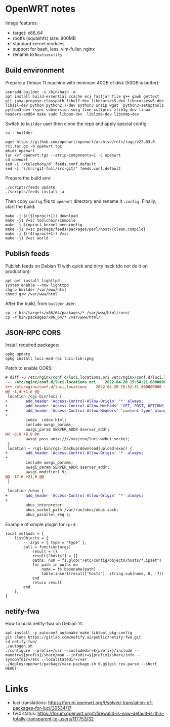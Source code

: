 # OpenWRT notes

Image features:

- target: x86_64
- rootfs (squashfs) size: 900MB
- standard kernel modules
- support for bash, less, vim-fuller, nginx
- rename to `Nextsecurity`

## Build environment

Prepare a Debian 11 machine with minimum 40GB of disk (50GB is better):
```
useradd builder -s /bin/bash -m
apt install build-essential ccache ecj fastjar file g++ gawk gettext git java-propose-classpath libelf-dev libncurses5-dev libncursesw5-dev libssl-dev python python2.7-dev python3 unzip wget  python3-setuptools python3-dev rsync subversion swig time xsltproc zlib1g-dev linux-headers-amd64 make sudo libpam-dev  liblzma-dev libsnmp-dev
```

Switch to `builder` user then clone the repo and apply special config:
```
su - builder

wget https://github.com/openwrt/openwrt/archive/refs/tags/v22.03.0-rc1.tar.gz -O openwrt.tgz
mkidr openwrt
tar xvf openwrt.tgz --strip-components=1 -C openwrt 
cd openwrt
sed -i '/telephony/d' feeds.conf.default
sed -i 's/src-git-full/src-git/' feeds.conf.default
```

Prepare the build env:
```
./scripts/feeds update
./scripts/feeds install -a
```

Then copy `config` file to `openwrt` directory and rename it `.config`.
Finally, start the build:
```
make -j $(($(nproc)+1)) download
make -j1 V=sc toolchain/compile
make -j $(nproc) kernel_menuconfig
make -j1 V=sc package/feeds/packages/perl/host/{clean,compile}
make -j $(($(nproc)+1)) V=sc
make -j1 V=sc world
```

## Publish feeds

Publish feeds on Debian 11 with quick and dirty hack (do not do it on production):
```
apt-get install lighttpd
system enable --now lighttpd
chgrp builder /var/www/html
chmod g+w /var/www/html
```

After the build, from `builder` user:
```
cp -r bin/targets/x86/64/packages/* /var/www/html/core/
cp -r bin/packages/x86_64/* /var/www/html/
```

## JSON-RPC CORS

Install required packages:
```
opkg update
opkg install luci-mod-rpc luci-lib-ipkg
```

Patch to enable CORS:
```diff
# diff -u /etc/nginx/conf.d/luci.locations.ori /etc/nginx/conf.d/luci.locations
--- /etc/nginx/conf.d/luci.locations.ori    2022-04-20 15:54:21.000000000 +0000
+++ /etc/nginx/conf.d/luci.locations    2022-04-20 15:52:31.000000000 +0000
@@ -1,4 +1,6 @@
 location /cgi-bin/luci {
+        add_header 'Access-Control-Allow-Origin' '*' always;
+        add_header 'Access-Control-Allow-Methods' 'GET, POST, OPTIONS' always;
+        add_header 'Access-Control-Allow-Headers' 'content-type' always;
+
         index  index.html;
         include uwsgi_params;
         uwsgi_param SERVER_ADDR $server_addr;
@@ -6,6 +8,8 @@
         uwsgi_pass unix:////var/run/luci-webui.socket;
 }
 location ~ /cgi-bin/cgi-(backup|download|upload|exec) {
+        add_header 'Access-Control-Allow-Origin' '*' always;
+
         include uwsgi_params;
         uwsgi_param SERVER_ADDR $server_addr;
         uwsgi_modifier1 9;
@@ -17,6 +21,8 @@
 }
 
 location /ubus {
+        add_header 'Access-Control-Allow-Origin' '*' always;
+
         ubus_interpreter;
         ubus_socket_path /var/run/ubus/ubus.sock;
         ubus_parallel_req 2;
```

Example of simple plugin for `rpcd`:
```
local methods = {
	listObjects = {
		-- args = { type = "type" },
		call = function(args)
			result = {}
			result["hosts"] = {}
			paths, num = fs.glob("/etc/config/objects/hosts/*.ipset")
			for path in paths do
				name = fs.basename(path)
				table.insert(result["hosts"], string.sub(name, 0, -7))
			end
			return result
		end
	},
}
```

## netify-fwa

How to build netify-fwa on Debian 11:
```
apt install -y autoconf automake make libtool pkg-config
git clone https://gitlab.com/netify.ai/public/netify-fwa.git
cd netify-fwa/
./autogen.sh
./configure --prefix=/usr --includedir=${prefix}/include --mandir=${prefix}/share/man --infodir=${prefix}/share/info --sysconfdir=/etc --localstatedir=/var
./deploy/openwrt/package/make-package.sh 0.g$(git rev-parse --short HEAD)
```


# Links

- luci translations: https://forum.openwrt.org/t/solved-translation-of-packages-for-luci/30534/17
- fw4 status:  https://forum.openwrt.org/t/firewall4-is-now-default-is-this-totally-transparent-to-users/117753/32
